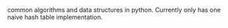 common algorithms and data structures in python.  Currently only has one naive hash table implementation.
